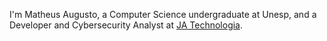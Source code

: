 I'm Matheus Augusto, a Computer Science undergraduate at Unesp, and a Developer and Cybersecurity Analyst at [JA Technologia](https://github.com/JA-Tecnologia-da-informacao-LTDA).
